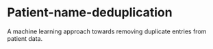 # Patient-name-deduplication
A machine learning approach towards removing duplicate entries from patient data.
